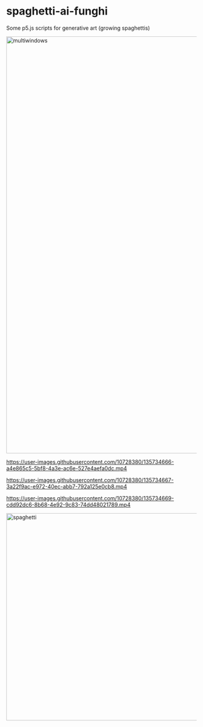 # spaghetti-ai-funghi
Some p5.js scripts for generative art (growing spaghettis)

<img width="1100" alt="multiwindows" src="https://user-images.githubusercontent.com/10728380/135734664-89a20abe-e0dd-4f51-abba-7b9c2a90f99a.png">


https://user-images.githubusercontent.com/10728380/135734666-a4e865c5-5bf8-4a3e-ac6e-527e4aefa0dc.mp4



https://user-images.githubusercontent.com/10728380/135734667-3a22f9ac-e972-40ec-abb7-792a125e0cb8.mp4



https://user-images.githubusercontent.com/10728380/135734669-cdd92dc6-8b68-4e92-9c83-74dd48021789.mp4

<img width="547" alt="spaghetti" src="https://user-images.githubusercontent.com/10728380/135734671-7424ab24-7e0e-4571-a966-c3e83d315f6a.png">
